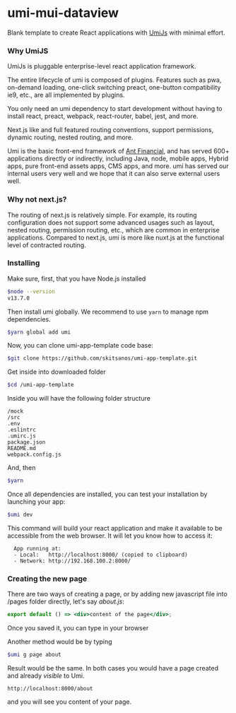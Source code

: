 # umi-mui-dataview
Blank template to create React applications with [UmiJs](https://umijs.org) with minimal effort. 

### Why UmiJS

UmiJs is pluggable enterprise-level react application framework.

The entire lifecycle of umi is composed of plugins. Features such as pwa, on-demand loading, one-click switching preact, one-button compatibility ie9, etc., are all implemented by plugins.

You only need an umi dependency to start development without having to install react, preact, webpack, react-router, babel, jest, and more.

Next.js like and full featured routing conventions, support permissions, dynamic routing, nested routing, and more.

Umi is the basic front-end framework of [Ant Financial](https://www.antfin.com/), and has served 600+ applications directly or indirectly, including Java, node, mobile apps, Hybrid apps, pure front-end assets apps, CMS apps, and more. umi has served our internal users very well and we hope that it can also serve external users well.

### Why not next.js?

The routing of next.js is relatively simple. For example, its routing configuration does not support some advanced usages such as layout, nested routing, permission routing, etc., which are common in enterprise applications. Compared to next.js, umi is more like nuxt.js at the functional level of contracted routing.

### Installing

Make sure, first, that you have Node.js installed

```sh
$node --version
v13.7.0
```

Then install umi globally. We recommend to use `yarn` to manage npm dependencies.

```sh
$yarn global add umi
```

Now, you can clone umi-app-template code base:

```sh
$git clone https://github.com/skitsanos/umi-app-template.git
```

Get inside into downloaded folder

```sh
$cd /umi-app-template
```

Inside you will have the following folder structure

```
/mock
/src
.env
.eslintrc
.umirc.js
package.json
README.md
webpack.config.js
```

And, then

```sh
$yarn
```

Once all dependencies are installed, you can test your installation by launching your app:

```sh
$umi dev
```

This command will build your react application and make it available to be accessible from the web browser. It will let you know how to access it:

```
  App running at:
  - Local:   http://localhost:8000/ (copied to clipboard)
  - Network: http://192.168.100.2:8000/
```

### Creating the new page

There are two ways of creating a page, or by adding new javascript file into /pages folder directly, let's say _about.js_:

```jsx
export default () => <div>content of the page</div>;
```

Once you saved it, you can type in your browser

Another method would be by typing

```sh
$umi g page about
```

Result would be the same. In both cases you would have a page created and already _visible_ to Umi.

```
http://localhost:8000/about
```

and you will see you content of your page.